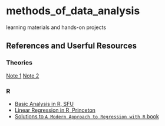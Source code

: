 # methods_of_data_analysis
learning materials and hands-on projects


## References and Userful Resources

### Theories
[Note 1](https://ian-zhang.com/notes/STA302_Notes.pdf)
[Note 2]()

### R 
- [Basic Analysis in R, SFU](https://www.sfu.ca/~mjbrydon/tutorials/BAinR/)
- [Linear Regression in R, Princeton](https://libguides.princeton.edu/c.php?g=1315411&p=9671574#s-lg-box-wrapper-36293217)
- [Solutions to `A Modern Approach to Regression with R` book ](https://jolars.github.io/MARsolutions/introduction.html)

